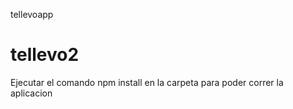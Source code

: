 tellevoapp
# tellevo2
Ejecutar el comando npm install en la carpeta para poder correr la aplicacion
